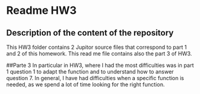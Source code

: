 # Readme HW3

## Description of the content of the repository
This HW3 folder contains 2 Jupitor source files that correspond to part 1 and 2 of this homework. This read me file contains also the part 3 of HW3.




##Parte 3
In particular in HW3, where I had the most difficulties was in part 1 question 1 to adapt the function and to understand how to answer question 7.
In general, I have had difficulties when a specific function is needed, as we spend a lot of time looking for the right function.